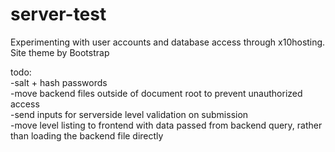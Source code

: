 # server-test  
Experimenting with user accounts and database access through x10hosting.  
Site theme by Bootstrap  
  
todo:  
-salt + hash passwords  
-move backend files outside of document root to prevent unauthorized access  
-send inputs for serverside level validation on submission  
-move level listing to frontend with data passed from backend query, rather than loading the backend file directly